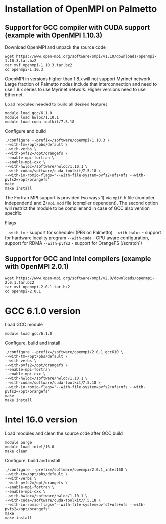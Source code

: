 # Installation of OpenMPI on Palmetto

## Support for GCC compiler with CUDA support (example with OpenMPI 1.10.3)

Download OpenMPI and unpack the source code

~~~
wget https://www.open-mpi.org/software/ompi/v1.10/downloads/openmpi-1.10.3.tar.bz2
tar xvf openmpi-1.10.3.tar.bz2
cd openmpi-1.10.3
~~~

OpenMPI in versions higher than 1.8.x will not support Myrinet network. Large
fraction of Palmetto nodes include that interconnection and need to use 1.8.x 
series to use Myrinet network. Higher versions need to use Ethernet. 

Load modules needed to build all desired features

~~~
module load gcc/6.1.0
module load hwloc/1.10.1
module load cuda-toolkit/7.5.18
~~~

Configure and build

~~~
./configure --prefix=/software/openmpi/1.10.3 \
--with-tm=/opt/pbs/default \
--with-verbs \
--with-pvfs2=/opt/orangefs \
--enable-mpi-fortran \
--enable-mpi-cxx \
--with-hwloc=/software/hwloc/1.10.1 \
--with-cuda=/software/cuda-toolkit/7.5.18 \
--with-io-romio-flags="--with-file-system=pvfs2+ufs+nfs --with-pvfs2=/opt/orangefs"
make 
make install
~~~

The Fortran MPI support is provided two ways 1) via `mpif.h` file (compiler independent) and 
2) `mpi.mod` file (compiler dependent). The second option will restrict the module to be compiler
and in case of GCC also version specific. 

Flags

`--with-tm` - support for scheduler (PBS on Palmetto)
`--with-hwloc` - support for hardware locality program
`--with-cuda` - GPU aware configuration, support for RDMA
`--with-pvfs2` - support for OrangeFS (/scratch1) 

## Support for GCC and Intel compilers (example with OpenMPI 2.0.1)

~~~
wget https://www.open-mpi.org/software/ompi/v2.0/downloads/openmpi-2.0.1.tar.bz2
tar xvf openmpi-2.0.1.tar.bz2
cd openmpi-2.0.1
~~~

# GCC 6.1.0 version 

Load GCC module 

~~~
module load gcc/6.1.0
~~~

Configure, build and install

~~~
./configure --prefix=/software/openmpi/2.0.1_gcc610 \
--with-tm=/opt/pbs/default \
--with-verbs \
--with-pvfs2=/opt/orangefs \
--enable-mpi-fortran
--enable-mpi-cxx \
--with-hwloc=/software/hwloc/1.10.1 \
--with-cuda=/software/cuda-toolkit/7.5.18 \
--with-io-romio-flags="--with-file-system=pvfs2+ufs+nfs --with-pvfs2=/opt/orangefs"
make
make install
~~~


# Intel 16.0 version 

Load modules and clean the source code after GCC build 

~~~
module purge
module load intel/16.0
make clean
~~~

Configure, build and install

~~~
./configure --prefix=/software/openmpi/2.0.1_intel160 \
--with-tm=/opt/pbs/default \
--with-verbs \
--with-pvfs2=/opt/orangefs \
--enable-mpi-fortran \
--enable-mpi-cxx \
--with-hwloc=/software/hwloc/1.10.1 \
--with-cuda=/software/cuda-toolkit/7.5.18 \
--with-io-romio-flags="--with-file-system=pvfs2+ufs+nfs --with-pvfs2=/opt/orangefs"
make
make install
~~~
